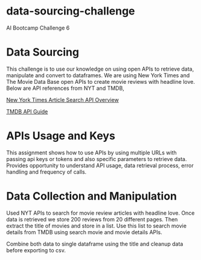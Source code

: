 # data-sourcing-challenge
AI Bootcamp Challenge 6

# Data Sourcing
This challenge is to use our knowledge on using open APIs to retrieve data, manipulate and convert to dataframes. We are using New York Times and The Movie Data Base open APIs to create movie reviews with headline love. Below are API references from NYT and TMDB,

[New York Times Article Search API Overview](https://developer.nytimes.com/docs/articlesearch-product/1/overview)

[TMDB API Guide](https://developer.themoviedb.org/reference/intro/getting-started)

# APIs Usage and Keys
This assignment shows how to use APIs by using multiple URLs with passing api keys or tokens and also specific parameters to retrieve data. Provides opportunity to understand API usage, data retrieval process, error handling and frequency of calls. 

# Data Collection and Manipulation
Used NYT APIs to search for movie review articles with headline love. Once data is retrieved we store 200 reviews from 20 different pages. Then extract the title of movies and store in a list. Use this list to search movie details from TMDB using search movie and movie details APIs. 

Combine both data to single dataframe using the title and cleanup data before exporting to csv.



